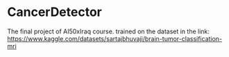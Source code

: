 # CancerDetector
The final project of AI50xIraq course. trained on the dataset in the link: https://www.kaggle.com/datasets/sartajbhuvaji/brain-tumor-classification-mri
